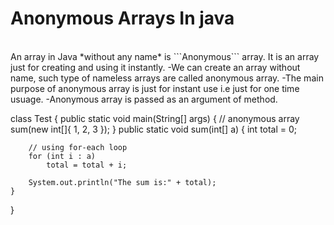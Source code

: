 # __Anonymous Arrays In java__
<br>
An array in Java *without any name* is ```Anonymous``` array. It is an array just for creating and using it instantly.
-We can create an array without name, such type of nameless arrays are called anonymous array.
-The main purpose of anonymous array is just for instant use i.e just for one time usuage.
-Anonymous array is passed as an argument of method.

>
class Test { 
    public static void main(String[] args) 
    { 
          // anonymous array 
          sum(new int[]{ 1, 2, 3 }); 
    } 
    public static void sum(int[] a) 
    { 
        int total = 0; 
  
        // using for-each loop 
        for (int i : a)  
            total = total + i; 
          
        System.out.println("The sum is:" + total); 
    } 
} 
